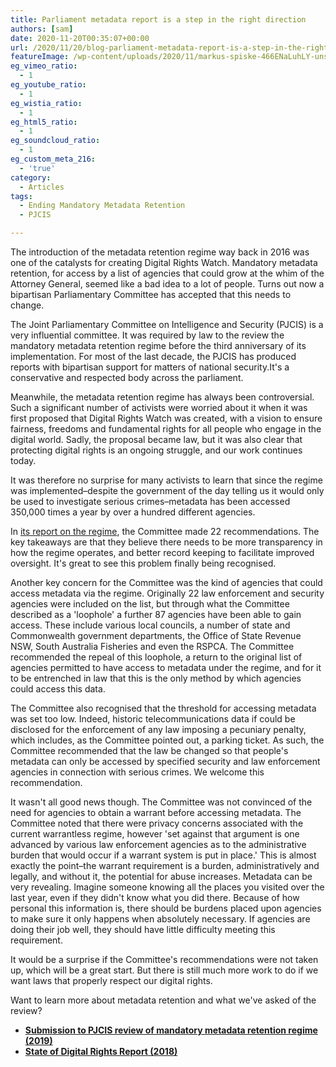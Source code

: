 ```yaml
---
title: Parliament metadata report is a step in the right direction
authors: [sam]
date: 2020-11-20T00:35:07+00:00
url: /2020/11/20/blog-parliament-metadata-report-is-a-step-in-the-right-direction/
featureImage: /wp-content/uploads/2020/11/markus-spiske-466ENaLuhLY-unsplash.jpg
eg_vimeo_ratio:
  - 1
eg_youtube_ratio:
  - 1
eg_wistia_ratio:
  - 1
eg_html5_ratio:
  - 1
eg_soundcloud_ratio:
  - 1
eg_custom_meta_216:
  - 'true'
category:
  - Articles
tags:
  - Ending Mandatory Metadata Retention
  - PJCIS

---
```

The introduction of the metadata retention regime way back in 2016 was one of the catalysts for creating Digital Rights Watch. Mandatory metadata retention, for access by a list of agencies that could grow at the whim of the Attorney General, seemed like a bad idea to a lot of people. Turns out now a bipartisan Parliamentary Committee has accepted that this needs to change.

The Joint Parliamentary Committee on Intelligence and Security (PJCIS) is a very influential committee. It was required by law to the review the mandatory metadata retention regime before the third anniversary of its implementation. For most of the last decade, the PJCIS has produced reports with bipartisan support for matters of national security.It's a conservative and respected body across the parliament.

Meanwhile, the metadata retention regime has always been controversial. Such a significant number of activists were worried about it when it was first proposed that Digital Rights Watch was created, with a vision to ensure fairness, freedoms and fundamental rights for all people who engage in the digital world. Sadly, the proposal became law, but it was also clear that protecting digital rights is an ongoing struggle, and our work continues today.

It was therefore no surprise for many activists to learn that since the regime was implemented–despite the government of the day telling us it would only be used to investigate serious crimes–metadata has been accessed 350,000 times a year by over a hundred different agencies.

In [its report on the regime][1], the Committee made 22 recommendations. The key takeaways are that they believe there needs to be more transparency in how the regime operates, and better record keeping to facilitate improved oversight. It's great to see this problem finally being recognised.

Another key concern for the Committee was the kind of agencies that could access metadata via the regime. Originally 22 law enforcement and security agencies were included on the list, but through what the Committee described as a 'loophole' a further 87 agencies have been able to gain access. These include various local councils, a number of state and Commonwealth government departments, the Office of State Revenue NSW, South Australia Fisheries and even the RSPCA. The Committee recommended the repeal of this loophole, a return to the original list of agencies permitted to have access to metadata under the regime, and for it to be entrenched in law that this is the only method by which agencies could access this data.

The Committee also recognised that the threshold for accessing metadata was set too low. Indeed, historic telecommunications data if could be disclosed for the enforcement of any law imposing a pecuniary penalty, which includes, as the Committee pointed out, a parking ticket. As such, the Committee recommended that the law be changed so that people's metadata can only be accessed by specified security and law enforcement agencies in connection with serious crimes. We welcome this recommendation.

It wasn't all good news though. The Committee was not convinced of the need for agencies to obtain a warrant before accessing metadata. The Committee noted that there were privacy concerns associated with the current warrantless regime, however 'set against that argument is one advanced by various law enforcement agencies as to the administrative burden that would occur if a warrant system is put in place.' This is almost exactly the point–the warrant requirement is a burden, administratively and legally, and without it, the potential for abuse increases. Metadata can be very revealing. Imagine someone knowing all the places you visited over the last year, even if they didn't know what you did there. Because of how personal this information is, there should be burdens placed upon agencies to make sure it only happens when absolutely necessary. If agencies are doing their job well, they should have little difficulty meeting this requirement.

It would be a surprise if the Committee's recommendations were not taken up, which will be a great start. But there is still much more work to do if we want laws that properly respect our digital rights.

Want to learn more about metadata retention and what we've asked of the review?

  * **[Submission to PJCIS review of mandatory metadata retention regime (2019)][2]**
  * **[State of Digital Rights Report (2018)][3]**

 [1]: https://www.aph.gov.au/Parliamentary_Business/Committees/Joint/Intelligence_and_Security/Dataretentionregime/Report
 [2]: https://digitalrightswatch.org.au/2019/07/18/submission-to-pjcis-review-of-mandatory-metadata-retention-regime/
 [3]: https://digitalrightswatch.org.au/2018/05/14/the-state-of-digital-rights/
